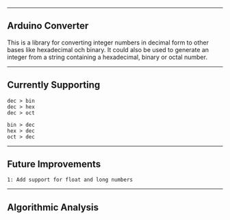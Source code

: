 ﻿-----------------
Arduino Converter
-----------------

This is a library for converting integer numbers in decimal form to other bases like hexadecimal och binary.
It could also be used to generate an integer from a string containing a hexadecimal, binary or octal number.

--------------------
Currently Supporting
--------------------
	dec > bin
	dec > hex
	dec > oct

	bin > dec
	hex > dec
	oct > dec

-------------------
Future Improvements
-------------------
	1: Add support for float and long numbers

--------------------
Algorithmic Analysis
--------------------
